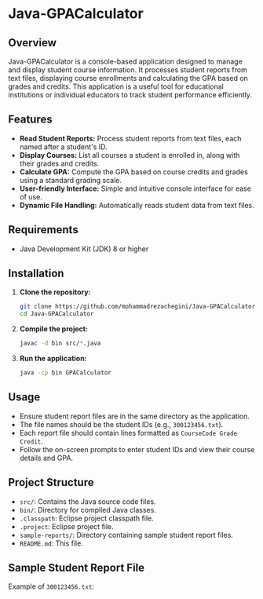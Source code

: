 # Java-GPACalculator

## Overview
Java-GPACalculator is a console-based application designed to manage and display student course information. It processes student reports from text files, displaying course enrollments and calculating the GPA based on grades and credits. This application is a useful tool for educational institutions or individual educators to track student performance efficiently.

## Features
- **Read Student Reports:** Process student reports from text files, each named after a student's ID.
- **Display Courses:** List all courses a student is enrolled in, along with their grades and credits.
- **Calculate GPA:** Compute the GPA based on course credits and grades using a standard grading scale.
- **User-friendly Interface:** Simple and intuitive console interface for ease of use.
- **Dynamic File Handling:** Automatically reads student data from text files.

## Requirements
- Java Development Kit (JDK) 8 or higher

## Installation

1. **Clone the repository:**
    ```sh
    git clone https://github.com/mohammadrezachegini/Java-GPACalculator.git
    cd Java-GPACalculator
    ```

2. **Compile the project:**
    ```sh
    javac -d bin src/*.java
    ```

3. **Run the application:**
    ```sh
    java -cp bin GPACalculator
    ```

## Usage
- Ensure student report files are in the same directory as the application.
- The file names should be the student IDs (e.g., `300123456.txt`).
- Each report file should contain lines formatted as `CourseCode Grade Credit`.
- Follow the on-screen prompts to enter student IDs and view their course details and GPA.

## Project Structure

- `src/`: Contains the Java source code files.
- `bin/`: Directory for compiled Java classes.
- `.classpath`: Eclipse project classpath file.
- `.project`: Eclipse project file.
- `sample-reports/`: Directory containing sample student report files.
- `README.md`: This file.

## Sample Student Report File
Example of `300123456.txt`:
